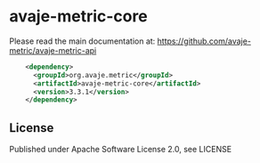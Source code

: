 # avaje-metric-core

Please read the main documentation at:
https://github.com/avaje-metric/avaje-metric-api

```xml
    <dependency>
      <groupId>org.avaje.metric</groupId>
      <artifactId>avaje-metric-core</artifactId>
      <version>3.3.1</version>
    </dependency>
```


License
-------

Published under Apache Software License 2.0, see LICENSE
